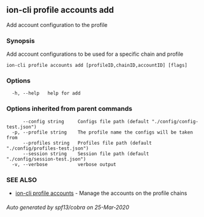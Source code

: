 ## ion-cli profile accounts add

Add account configuration to the profile

### Synopsis

Add account configurations to be used for a specific chain and profile

```
ion-cli profile accounts add [profileID,chainID,accountID] [flags]
```

### Options

```
  -h, --help   help for add
```

### Options inherited from parent commands

```
      --config string     Configs file path (default "./config/config-test.json")
  -p, --profile string    The profile name the configs will be taken from
      --profiles string   Profiles file path (default "./config/profiles-test.json")
      --session string    Session file path (default "./config/session-test.json")
  -v, --verbose           verbose output
```

### SEE ALSO

* [ion-cli profile accounts](ion-cli_profile_accounts.md)	 - Manage the accounts on the profile chains

###### Auto generated by spf13/cobra on 25-Mar-2020
